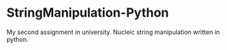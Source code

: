 # StringManipulation-Python
My second assignment in university. Nucleic string manipulation written in python.
